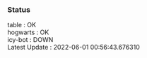 ### Status


table : OK  
hogwarts : OK  
icy-bot : DOWN  
Latest Update : 2022-06-01 00:56:43.676310

